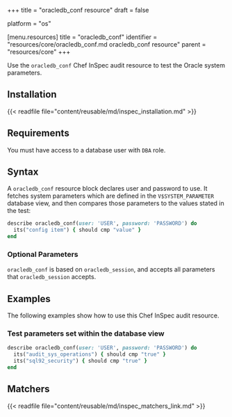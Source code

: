 +++
title = "oracledb_conf resource"
draft = false

platform = "os"

[menu.resources]
    title = "oracledb_conf"
    identifier = "resources/core/oracledb_conf.md oracledb_conf resource"
    parent = "resources/core"
+++

Use the `oracledb_conf` Chef InSpec audit resource to test the Oracle system parameters.

## Installation

{{< readfile file="content/reusable/md/inspec_installation.md" >}}

## Requirements

You must have access to a database user with `DBA` role.

## Syntax

A `oracledb_conf` resource block declares user and password to use. It fetches system parameters which are defined in the `V$SYSTEM_PARAMETER` database view, and then compares those parameters to the values stated in the test:

```ruby
describe oracledb_conf(user: 'USER', password: 'PASSWORD') do
  its("config item") { should cmp "value" }
end
```

### Optional Parameters

`oracledb_conf` is based on `oracledb_session`, and accepts all parameters that `oracledb_session` accepts.

## Examples

The following examples show how to use this Chef InSpec audit resource.

### Test parameters set within the database view

```ruby
describe oracledb_conf(user: 'USER', password: 'PASSWORD') do
  its("audit_sys_operations") { should cmp "true" }
  its("sql92_security") { should cmp "true" }
end
```

## Matchers

{{< readfile file="content/reusable/md/inspec_matchers_link.md" >}}
